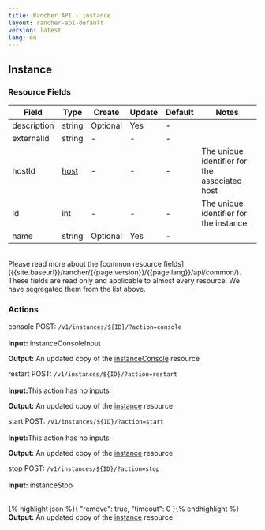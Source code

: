 ```yaml
---
title: Rancher API - instance
layout: rancher-api-default
version: latest
lang: en
---
```


## Instance



### Resource Fields

Field | Type | Create | Update | Default | Notes
---|---|---|---|---|---
description | string | Optional | Yes | - | 
externalId | string | - | - | - | 
hostId | [host]({{site.baseurl}}/rancher/{{page.version}}/{{page.lang}}/api/api-resources/host/) | - | - | - | The unique identifier for the associated host
id | int | - | - | - | The unique identifier for the instance
name | string | Optional | Yes | - | 

<br>
Please read more about the [common resource fields]({{site.baseurl}}/rancher/{{page.version}}/{{page.lang}}/api/common/). These fields are read only and applicable to almost every resource. We have segregated them from the list above.




### Actions
<div class="action">
<span class="header">
console
<span class="headerright">POST:  <code>/v1/instances/${ID}/?action=console</code></span></span>
<div class="action-contents">

<br>
<span class="input">
<strong>Input:</strong> instanceConsoleInput</span>


<span class="output"><strong>Output:</strong> An updated copy of the <a href="/rancher/api/api-resources/instanceConsole/">instanceConsole</a> resource</span>
</div></div>

<div class="action">
<span class="header">
restart
<span class="headerright">POST:  <code>/v1/instances/${ID}/?action=restart</code></span></span>
<div class="action-contents">

<br>
<span class="input">
<strong>Input:</strong>This action has no inputs</span>

<span class="output"><strong>Output:</strong> An updated copy of the <a href="/rancher/api/api-resources/instance/">instance</a> resource</span>
</div></div>

<div class="action">
<span class="header">
start
<span class="headerright">POST:  <code>/v1/instances/${ID}/?action=start</code></span></span>
<div class="action-contents">

<br>
<span class="input">
<strong>Input:</strong>This action has no inputs</span>

<span class="output"><strong>Output:</strong> An updated copy of the <a href="/rancher/api/api-resources/instance/">instance</a> resource</span>
</div></div>

<div class="action">
<span class="header">
stop
<span class="headerright">POST:  <code>/v1/instances/${ID}/?action=stop</code></span></span>
<div class="action-contents">

<br>
<span class="input">
<strong>Input:</strong> instanceStop</span>

<br>{% highlight json %}{
	"remove": true,
	"timeout": 0
}{% endhighlight %}<br>
<span class="output"><strong>Output:</strong> An updated copy of the <a href="/rancher/api/api-resources/instance/">instance</a> resource</span>
</div></div>


